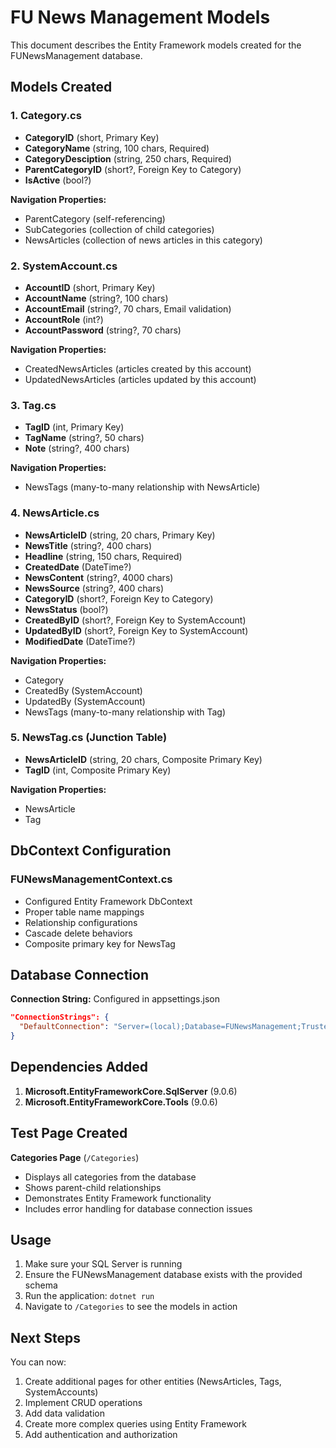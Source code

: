 # FU News Management Models

This document describes the Entity Framework models created for the FUNewsManagement database.

## Models Created

### 1. Category.cs
- **CategoryID** (short, Primary Key)
- **CategoryName** (string, 100 chars, Required)
- **CategoryDesciption** (string, 250 chars, Required)
- **ParentCategoryID** (short?, Foreign Key to Category)
- **IsActive** (bool?)

**Navigation Properties:**
- ParentCategory (self-referencing)
- SubCategories (collection of child categories)
- NewsArticles (collection of news articles in this category)

### 2. SystemAccount.cs
- **AccountID** (short, Primary Key)
- **AccountName** (string?, 100 chars)
- **AccountEmail** (string?, 70 chars, Email validation)
- **AccountRole** (int?)
- **AccountPassword** (string?, 70 chars)

**Navigation Properties:**
- CreatedNewsArticles (articles created by this account)
- UpdatedNewsArticles (articles updated by this account)

### 3. Tag.cs
- **TagID** (int, Primary Key)
- **TagName** (string?, 50 chars)
- **Note** (string?, 400 chars)

**Navigation Properties:**
- NewsTags (many-to-many relationship with NewsArticle)

### 4. NewsArticle.cs
- **NewsArticleID** (string, 20 chars, Primary Key)
- **NewsTitle** (string?, 400 chars)
- **Headline** (string, 150 chars, Required)
- **CreatedDate** (DateTime?)
- **NewsContent** (string?, 4000 chars)
- **NewsSource** (string?, 400 chars)
- **CategoryID** (short?, Foreign Key to Category)
- **NewsStatus** (bool?)
- **CreatedByID** (short?, Foreign Key to SystemAccount)
- **UpdatedByID** (short?, Foreign Key to SystemAccount)
- **ModifiedDate** (DateTime?)

**Navigation Properties:**
- Category
- CreatedBy (SystemAccount)
- UpdatedBy (SystemAccount)
- NewsTags (many-to-many relationship with Tag)

### 5. NewsTag.cs (Junction Table)
- **NewsArticleID** (string, 20 chars, Composite Primary Key)
- **TagID** (int, Composite Primary Key)

**Navigation Properties:**
- NewsArticle
- Tag

## DbContext Configuration

### FUNewsManagementContext.cs
- Configured Entity Framework DbContext
- Proper table name mappings
- Relationship configurations
- Cascade delete behaviors
- Composite primary key for NewsTag

## Database Connection

**Connection String:** Configured in appsettings.json
```json
"ConnectionStrings": {
  "DefaultConnection": "Server=(local);Database=FUNewsManagement;Trusted_Connection=true;TrustServerCertificate=true;"
}
```

## Dependencies Added

1. **Microsoft.EntityFrameworkCore.SqlServer** (9.0.6)
2. **Microsoft.EntityFrameworkCore.Tools** (9.0.6)

## Test Page Created

**Categories Page** (`/Categories`)
- Displays all categories from the database
- Shows parent-child relationships
- Demonstrates Entity Framework functionality
- Includes error handling for database connection issues

## Usage

1. Make sure your SQL Server is running
2. Ensure the FUNewsManagement database exists with the provided schema
3. Run the application: `dotnet run`
4. Navigate to `/Categories` to see the models in action

## Next Steps

You can now:
1. Create additional pages for other entities (NewsArticles, Tags, SystemAccounts)
2. Implement CRUD operations
3. Add data validation
4. Create more complex queries using Entity Framework
5. Add authentication and authorization
